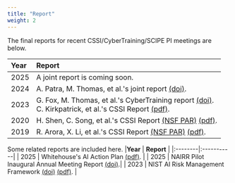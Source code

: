```yaml
---
title: "Report"
weight: 2
---
```


The final reports for recent CSSI/CyberTraining/SCIPE PI meetings are below.

| **Year** | **Report** |
|:---------|:-----------|
| 2025 | A joint report is coming soon. |
| 2024 | A. Patra, M. Thomas, et al.'s joint report [(doi)](https://doi.org/10.48550/arXiv.2507.04171). |
| 2023 | G. Fox, M. Thomas, et al.'s CyberTraining report [(doi)](https://doi.org/10.48550/arXiv.2312.14199). <br> C. Kirkpatrick, et al.'s CSSI Report [(pdf)](2023_CSSI_Report.pdf). |
| 2020 | H. Shen, C. Song, et al.'s CSSI Report [(NSF PAR)](https://par.nsf.gov/biblio/10198638) [(pdf)](2020_CSSI_Report.pdf). |
| 2019 | R. Arora, X. Li, et al.'s CSSI Report [(NSF PAR)](https://par.nsf.gov/biblio/10198000) [(pdf)](2019_CSSI_Report.pdf). |
 
Some related reports are included here.
|**Year** | **Report** |
|:--------|:-----------|
| 2025 | Whitehouse's AI Action Plan [(pdf)](2025_AI_ActionPlan.pdf). |
| 2025 | NAIRR Pilot Inaugural Annual Meeting Report [(doi)](https://doi.org/10.5281/zenodo.15263283).|
| 2023 | NIST AI Risk Management Framework [(doi)](https://doi.org/10.6028/NIST.AI.100-1) [(pdf)](2023_NISTAIRMF.pdf). |